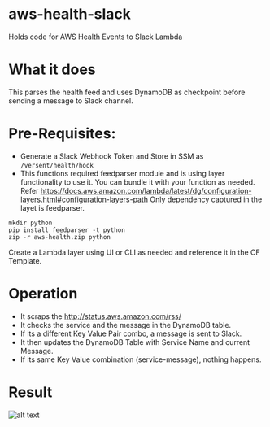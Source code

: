 # aws-health-slack
Holds code for AWS Health Events to Slack Lambda

# What it does
This parses the health feed and uses DynamoDB as checkpoint before sending a message to Slack channel.

# Pre-Requisites:
* Generate a Slack Webhook Token and Store in SSM as `/versent/health/hook`
* This functions required feedparser module and is using layer functionality to use it. You can bundle it with your function as needed. Refer https://docs.aws.amazon.com/lambda/latest/dg/configuration-layers.html#configuration-layers-path
Only dependency captured in the layet is feedparser.
```
mkdir python
pip install feedparser -t python
zip -r aws-health.zip python
```
Create a Lambda layer using UI or CLI as needed and reference it in the CF Template.

# Operation
* It scraps the http://status.aws.amazon.com/rss/
* It checks the service and the message in the DynamoDB table.
* If its a different Key Value Pair combo, a message is sent to Slack.
* It then updates the DynamoDB Table with Service Name and current Message.
* If its same Key Value combination (service-message), nothing happens.

# Result

![alt text](https://raw.githubusercontent.com/Versent/aws-health-slack/blob/master/sample.png)

